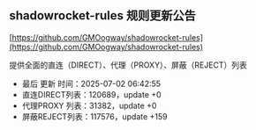 ## shadowrocket-rules 规则更新公告

[https://github.com/GMOogway/shadowrocket-rules](https://github.com/GMOogway/shadowrocket-rules)

提供全面的直连（DIRECT）、代理（PROXY）、屏蔽（REJECT）列表
- 最后 更新 时间：2025-07-02 06:42:55
- 直连DIRECT列表：120689，update +0
- 代理PROXY 列表：31382，update +0
- 屏蔽REJECT列表：117576，update +159